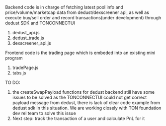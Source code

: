 Backend code is in charge of fetching latest pool info and price/volume/marketcap data from dedust/dexscreener api, as well as execute buy/sell order and record transactions(under development) through dedust SDK and TONCONNECTUI
1. dedust_api.js
2. dedust_trade.js
3. dexscreener_api.js

Frontend code is the trading page which is embeded into an existing mini program
1. tradePage.js
2. tabs.js

TO DO:
1. the createSwapPayload functions for dedust backend still have some issues to be solved as the TONCONNECTUI could not get correct payload message from dedust, there is lack of clear code example from dedust sdk in this situation.
   We are working closely with TON foundation dev rel team to solve this issue
2. Next step: track the transaction of a user and calculate PnL for it
